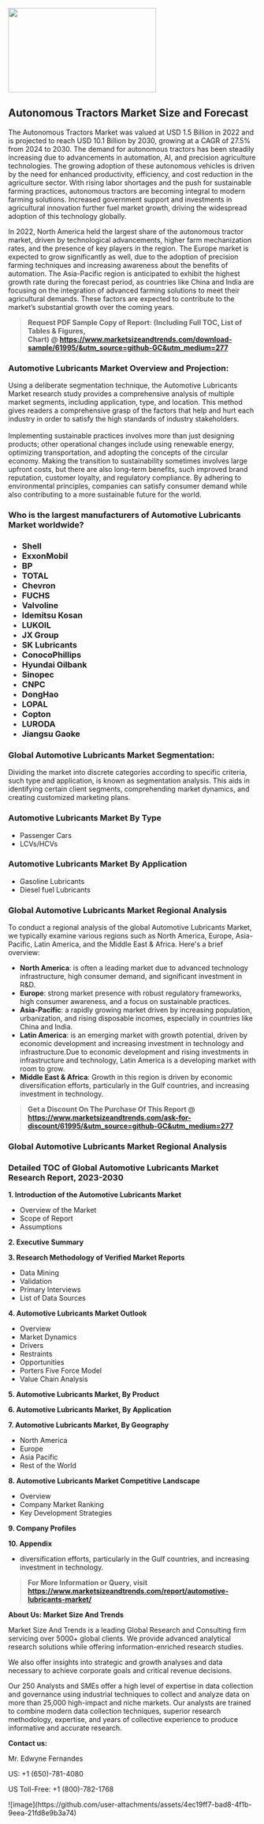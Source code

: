 <p><img class="alignnone size-medium wp-image-20088" src="https://ffe5etoiles.com/wp-content/uploads/2024/12/MST1-300x171.png" alt="" width="300" height="171" /></p><h2>Autonomous Tractors Market Size and Forecast</h2><p>The Autonomous Tractors Market was valued at USD 1.5 Billion in 2022 and is projected to reach USD 10.1 Billion by 2030, growing at a CAGR of 27.5% from 2024 to 2030. The demand for autonomous tractors has been steadily increasing due to advancements in automation, AI, and precision agriculture technologies. The growing adoption of these autonomous vehicles is driven by the need for enhanced productivity, efficiency, and cost reduction in the agriculture sector. With rising labor shortages and the push for sustainable farming practices, autonomous tractors are becoming integral to modern farming solutions. Increased government support and investments in agricultural innovation further fuel market growth, driving the widespread adoption of this technology globally.</p><p>In 2022, North America held the largest share of the autonomous tractor market, driven by technological advancements, higher farm mechanization rates, and the presence of key players in the region. The Europe market is expected to grow significantly as well, due to the adoption of precision farming techniques and increasing awareness about the benefits of automation. The Asia-Pacific region is anticipated to exhibit the highest growth rate during the forecast period, as countries like China and India are focusing on the integration of advanced farming solutions to meet their agricultural demands. These factors are expected to contribute to the market’s substantial growth over the coming years.</p></p><blockquote id="" class=""><strong>Request PDF Sample Copy of Report: (Including Full TOC, List of Tables &amp; Figures, Chart)&nbsp;@&nbsp;<strong><a href="https://www.marketsizeandtrends.com/download-sample/61995/&utm_source=github-GC&utm_medium=277" target="_blank">https://www.marketsizeandtrends.com/download-sample/61995/&utm_source=github-GC&utm_medium=277</a></strong></strong></blockquote><h3 id="" class="">Automotive Lubricants Market&nbsp;Overview and Projection:</h3><p id="" class="">Using a deliberate segmentation technique, the Automotive Lubricants Market research study provides a comprehensive analysis of multiple market segments, including application, type, and location. This method gives readers a comprehensive grasp of the factors that help and hurt each industry in order to satisfy the high standards of industry stakeholders. <br /> <br />Implementing sustainable practices involves more than just designing products; other operational changes include using renewable energy, optimizing transportation, and adopting the concepts of the circular economy. Making the transition to sustainability sometimes involves large upfront costs, but there are also long-term benefits, such improved brand reputation, customer loyalty, and regulatory compliance. By adhering to environmental principles, companies can satisfy consumer demand while also contributing to a more sustainable future for the world.</p><h3 id="" class="">Who is the largest manufacturers of&nbsp;Automotive Lubricants Market worldwide?</h3><h3 class=""><p><ul><li>Shell </li><li> ExxonMobil </li><li> BP </li><li> TOTAL </li><li> Chevron </li><li> FUCHS </li><li> Valvoline </li><li> Idemitsu Kosan </li><li> LUKOIL </li><li> JX Group </li><li> SK Lubricants </li><li> ConocoPhillips </li><li> Hyundai Oilbank </li><li> Sinopec </li><li> CNPC </li><li> DongHao </li><li> LOPAL </li><li> Copton </li><li> LURODA </li><li> Jiangsu Gaoke</li></ul></p></h3><h3 id="" class="">Global&nbsp;Automotive Lubricants Market Segmentation:</h3><p id="" class="">Dividing the market into discrete categories according to specific criteria, such type and application, is known as segmentation analysis. This aids in identifying certain client segments, comprehending market dynamics, and creating customized marketing plans.</p><h3 id="" class="">Automotive Lubricants Market&nbsp;By Type</h3><p><p><ul><li>Passenger Cars </li><li> LCVs/HCVs</p></li></ul></p></p><h3 id="" class="">Automotive Lubricants Market&nbsp;By Application</h3><p class=""><p><ul><li>Gasoline Lubricants </li><li> Diesel fuel Lubricants</li></ul></p></p><h3 id="" class="">Global Automotive Lubricants Market Regional Analysis</h3><p id="" class="">To conduct a regional analysis of the global Automotive Lubricants Market, we typically examine various regions such as North America, Europe, Asia-Pacific, Latin America, and the Middle East &amp; Africa. Here's a brief overview:</p><ul><li><strong>North America</strong>: is often a leading market due to advanced technology infrastructure, high consumer demand, and significant investment in R&amp;D.</li><li><strong>Europe</strong>: strong market presence with robust regulatory frameworks, high consumer awareness, and a focus on sustainable practices.</li><li><strong>Asia-Pacific</strong>: a rapidly growing market driven by increasing population, urbanization, and rising disposable incomes, especially in countries like China and India.</li><li><strong>Latin America</strong>: is an emerging market with growth potential, driven by economic development and increasing investment in technology and infrastructure.Due to economic development and rising investments in infrastructure and technology, Latin America is a developing market with room to grow.</li><li><strong>Middle East &amp; Africa</strong>: Growth in this region is driven by economic diversification efforts, particularly in the Gulf countries, and increasing investment in technology.</li></ul><blockquote id="" class=""><strong>Get a Discount On The Purchase Of This Report @ <strong><a href="https://www.marketsizeandtrends.com/ask-for-discount/61995/&utm_source=github-GC&utm_medium=277" target="_blank">https://www.marketsizeandtrends.com/ask-for-discount/61995/&utm_source=github-GC&utm_medium=277</a></strong></strong></blockquote><h3 id="" class="">Global Automotive Lubricants Market Regional Analysis</h3><h3 id="" class="">Detailed TOC of Global Automotive Lubricants Market Research Report, 2023-2030</h3><p id="" class=""><strong>1. Introduction of the Automotive Lubricants Market</strong></p><ul><li>Overview of the Market</li><li>Scope of Report</li><li>Assumptions</li></ul><p id="" class=""><strong>2. Executive Summary</strong></p><p id="" class=""><strong>3. Research Methodology of Verified Market Reports</strong></p><ul><li>Data Mining</li><li>Validation</li><li>Primary Interviews</li><li>List of Data Sources</li></ul><p id="" class=""><strong>4. Automotive Lubricants Market Outlook</strong></p><ul><li>Overview</li><li>Market Dynamics</li><li>Drivers</li><li>Restraints</li><li>Opportunities</li><li>Porters Five Force Model</li><li>Value Chain Analysis</li></ul><p id="" class=""><strong>5. Automotive Lubricants Market, By Product</strong></p><p id="" class=""><strong>6. Automotive Lubricants Market, By Application</strong></p><p id="" class=""><strong>7. Automotive Lubricants Market, By Geography</strong></p><ul><li>North America</li><li>Europe</li><li>Asia Pacific</li><li>Rest of the World</li></ul><p id="" class=""><strong>8. Automotive Lubricants Market Competitive Landscape</strong></p><ul><li>Overview</li><li>Company Market Ranking</li><li>Key Development Strategies</li></ul><p id="" class=""><strong>9. Company Profiles</strong></p><p id="" class=""><strong>10. Appendix</strong></p><ul><li>diversification efforts, particularly in the Gulf countries, and increasing investment in technology.</li></ul><blockquote id="" class=""><strong>For More Information or Query, visit <strong><strong><a href="https://www.marketsizeandtrends.com/report/automotive-lubricants-market/" target="_blank">https://www.marketsizeandtrends.com/report/automotive-lubricants-market/</a></strong></strong></strong></blockquote><p id="" class=""><strong>About Us: Market Size And Trends</strong></p><p id="" class="">Market Size And Trends is a leading Global Research and Consulting firm servicing over 5000+ global clients. We provide advanced analytical research solutions while offering information-enriched research studies.</p><p id="" class="">We also offer insights into strategic and growth analyses and data necessary to achieve corporate goals and critical revenue decisions.</p><p id="" class="">Our 250 Analysts and SMEs offer a high level of expertise in data collection and governance using industrial techniques to collect and analyze data on more than 25,000 high-impact and niche markets. Our analysts are trained to combine modern data collection techniques, superior research methodology, expertise, and years of collective experience to produce informative and accurate research.</p><p id="" class=""><strong>Contact us:</strong></p><p id="" class="">Mr. Edwyne Fernandes</p><p id="" class="">US: +1 (650)-781-4080</p><p id="" class="">US Toll-Free: +1 (800)-782-1768</p>
![image](https://github.com/user-attachments/assets/4ec19ff7-bad8-4f1b-9eea-21fd8e9b3a74)
